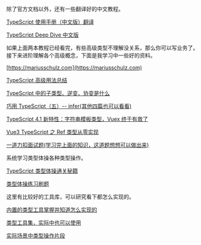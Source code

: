除了官方文档以外，还有一些翻译好的中文教程。

[TypeScript 使用手册（中文版）翻译](https://github.com/zhongsp/TypeScript)

[TypeScript Deep Dive 中文版](https://github.com/jkchao/typescript-book-chinese)

如果上面两本教程已经看完，有些高级类型不理解没关系，那么你可以写业务了。接下来进阶理解各个高级概念，下面是我学习中一些好的资料。

[https://mariusschulz.com](https://mariusschulz.com)

[TypeScript 高级用法总结](https://juejin.cn/post/6926794697553739784)

[TypeScript 中的子类型、逆变、协变是什么](https://github.com/sl1673495/blogs/issues/54)

[巧用 TypeScript（五）-- infer(其他四篇也可以看看)](https://juejin.cn/post/6844903796997357582)

[TypeScript 4.1 新特性：字符串模板类型，Vuex 终于有救了](https://github.com/sl1673495/blogs/issues/57)

[Vue3 TypeScript 之 Ref 类型从零实现](https://github.com/sl1673495/blogs/issues/45)

[一道力扣面试题(学习完上面的知识，这道题想想可以做出来)](https://github.com/LeetCode-OpenSource/hire/blob/master/typescript_zh.md)

系统学习类型体操各种类型操作。

[TypeScript 类型体操通关秘籍](https://juejin.cn/book/7047524421182947366)

[类型体操练习刷题](https://github.com/type-challenges/type-challenges)

这里有比较好的工具库，可以研究看下都怎么实现的。

[内置的类型工具掌握并知道怎么实现的](https://www.typescriptlang.org/docs/handbook/utility-types.html)

[类型工具集，实际中也可以使用](https://github.com/piotrwitek/utility-types)

[实际场景中类型操作片段](https://github.com/g-plane/type-gymnastics)
